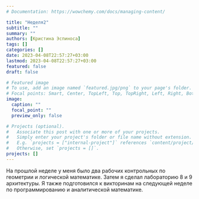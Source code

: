 ```yaml
---
# Documentation: https://wowchemy.com/docs/managing-content/

title: "Неделя2"
subtitle: ""
summary: ""
authors: [Кристина Эспиноса]
tags: []
categories: []
date: 2023-04-08T22:57:27+03:00
lastmod: 2023-04-08T22:57:27+03:00
featured: false
draft: false

# Featured image
# To use, add an image named `featured.jpg/png` to your page's folder.
# Focal points: Smart, Center, TopLeft, Top, TopRight, Left, Right, BottomLeft, Bottom, BottomRight.
image:
  caption: ""
  focal_point: ""
  preview_only: false

# Projects (optional).
#   Associate this post with one or more of your projects.
#   Simply enter your project's folder or file name without extension.
#   E.g. `projects = ["internal-project"]` references `content/project/deep-learning/index.md`.
#   Otherwise, set `projects = []`.
projects: []
---
```

На прошлой неделе у меня было два рабочих контрольных по геометрии и логической математике. Затем я сделал лабораторию 8 и 9 архитектуры. Я также подготовился к викторинам на следующей неделе по программированию и аналитической математике.
